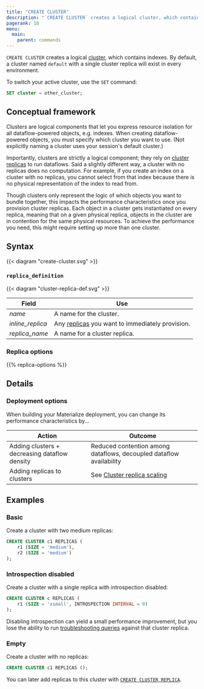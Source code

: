 ```yaml
---
title: "CREATE CLUSTER"
description: "`CREATE CLUSTER` creates a logical cluster, which contains indexes."
pagerank: 10
menu:
  main:
    parent: commands
---
```


`CREATE CLUSTER` creates a logical [cluster](/overview/key-concepts#clusters),
which contains indexes. By default, a cluster named `default` with a single
cluster replica will exist in every environment.

To switch your active cluster, use the `SET` command:

```sql
SET cluster = other_cluster;
```

## Conceptual framework

Clusters are logical components that let you express resource isolation for all
dataflow-powered objects, e.g. indexes. When creating dataflow-powered
objects, you must specify which cluster you want to use. (Not explicitly naming
a cluster uses your session's default cluster.)

Importantly, clusters are strictly a logical component; they rely on [cluster
replicas](/overview/key-concepts#cluster-replicas) to run dataflows. Said a
slightly different way, a cluster with no replicas does no computation. For
example, if you create an index on a cluster with no replicas, you cannot select
from that index because there is no physical representation of the index to read
from.

Though clusters only represent the logic of which objects you want to bundle
together, this impacts the performance characteristics once you provision
cluster replicas. Each object in a cluster gets instantiated on every replica,
meaning that on a given physical replica, objects in the cluster are in
contention for the same physical resources. To achieve the performance you need,
this might require setting up more than one cluster.

## Syntax

{{< diagram "create-cluster.svg" >}}

### `replica_definition`

{{< diagram "cluster-replica-def.svg" >}}

Field | Use
------|-----
_name_ | A name for the cluster.
_inline_replica_ | Any [replicas](#replica_definition) you want to immediately provision.
_replica_name_ | A name for a cluster replica.

### Replica options

{{% replica-options %}}

## Details

### Deployment options

When building your Materialize deployment, you can change its performance characteristics by...

Action | Outcome
-------|---------
Adding clusters + decreasing dataflow density | Reduced contention among dataflows, decoupled dataflow availability
Adding replicas to clusters | See [Cluster replica scaling](/sql/create-cluster#deployment-options)

## Examples

### Basic

Create a cluster with two medium replicas:

```sql
CREATE CLUSTER c1 REPLICAS (
    r1 (SIZE = 'medium'),
    r2 (SIZE = 'medium')
);
```

### Introspection disabled

Create a cluster with a single replica with introspection disabled:

```sql
CREATE CLUSTER c REPLICAS (
    r1 (SIZE = 'xsmall', INTROSPECTION INTERVAL = 0)
);
```

Disabling introspection can yield a small performance improvement, but you lose
the ability to run [troubleshooting queries](/ops/troubleshooting/) against
that cluster replica.

### Empty

Create a cluster with no replicas:

```sql
CREATE CLUSTER c1 REPLICAS ();
```

You can later add replicas to this cluster with [`CREATE CLUSTER
REPLICA`](../create-cluster-replica).

[AWS availability zone ID]: https://docs.aws.amazon.com/ram/latest/userguide/working-with-az-ids.html
